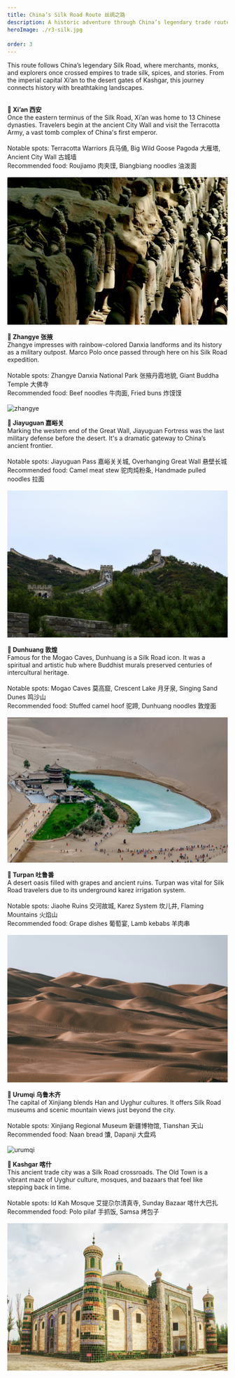 ```yaml
---
title: China’s Silk Road Route 丝绸之路
description: A historic adventure through China’s legendary trade route, rich in sceneries and stories.
heroImage: ./r3-silk.jpg

order: 3
---
```


This route follows China’s legendary Silk Road, where merchants, monks, and explorers once crossed empires to trade silk, spices, and stories. From the imperial capital Xi’an to the desert gates of Kashgar, this journey connects history with breathtaking landscapes. <br>
 <br>

**📍 Xi’an 西安**<br>
Once the eastern terminus of the Silk Road, Xi’an was home to 13 Chinese dynasties. Travelers begin at the ancient City Wall and visit the Terracotta Army, a vast tomb complex of China's first emperor.<br>
 <br>
Notable spots: Terracotta Warriors 兵马俑, Big Wild Goose Pagoda 大雁塔, Ancient City Wall 古城墙<br>
Recommended food: Roujiamo 肉夹馍, Biangbiang noodles 油泼面<br>
 <br>
 ![xian](./r3-xian.jpg)
 <br>
 
**📍 Zhangye 张掖**<br>
Zhangye impresses with rainbow-colored Danxia landforms and its history as a military outpost. Marco Polo once passed through here on his Silk Road expedition.<br>
 <br>
Notable spots: Zhangye Danxia National Park 张掖丹霞地貌, Giant Buddha Temple 大佛寺<br>
Recommended food: Beef noodles 牛肉面, Fried buns 炸馍馍<br>
 <br>
 ![zhangye](./r3-zhangye.jpg)
 <br>

**📍 Jiayuguan 嘉峪关**<br>
Marking the western end of the Great Wall, Jiayuguan Fortress was the last military defense before the desert. It's a dramatic gateway to China’s ancient frontier.<br>
 <br>
Notable spots: Jiayuguan Pass 嘉峪关关城, Overhanging Great Wall 悬壁长城<br>
Recommended food: Camel meat stew 驼肉炖粉条, Handmade pulled noodles 拉面<br>
 <br>
 ![jiayuguan](./r3-jiayuguan.jpg)
 <br>

**📍 Dunhuang 敦煌**<br>
Famous for the Mogao Caves, Dunhuang is a Silk Road icon. It was a spiritual and artistic hub where Buddhist murals preserved centuries of intercultural heritage.<br>
 <br>
Notable spots: Mogao Caves 莫高窟, Crescent Lake 月牙泉, Singing Sand Dunes 鸣沙山<br>
Recommended food: Stuffed camel hoof 驼蹄, Dunhuang noodles 敦煌面<br>
 <br>
 ![dunhuang](./r3-dunhuang.jpg)
 <br>

**📍 Turpan 吐鲁番**<br>
A desert oasis filled with grapes and ancient ruins. Turpan was vital for Silk Road travelers due to its underground karez irrigation system.<br>
 <br>
Notable spots: Jiaohe Ruins 交河故城, Karez System 坎儿井, Flaming Mountains 火焰山<br>
Recommended food: Grape dishes 葡萄宴, Lamb kebabs 羊肉串<br>
 <br>
 ![tulufan](./r3-tulufan.jpg)
 <br>


**📍 Urumqi 乌鲁木齐**<br>
The capital of Xinjiang blends Han and Uyghur cultures. It offers Silk Road museums and scenic mountain views just beyond the city.<br>
 <br>
Notable spots: Xinjiang Regional Museum 新疆博物馆, Tianshan 天山<br>
Recommended food: Naan bread 馕, Dapanji 大盘鸡<br>
 <br>
 ![urumqi](./r3-urumqi.jpg)
 <br>

**📍 Kashgar 喀什**<br>
This ancient trade city was a Silk Road crossroads. The Old Town is a vibrant maze of Uyghur culture, mosques, and bazaars that feel like stepping back in time.<br>
 <br>
Notable spots: Id Kah Mosque 艾提尕尔清真寺, Sunday Bazaar 喀什大巴扎<br>
Recommended food: Polo pilaf 手抓饭, Samsa 烤包子<br>
 <br>
 ![kashi](./r3-kashi.jpg)
 <br>


